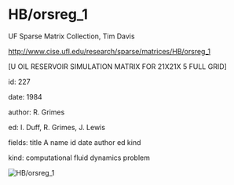 # HB/orsreg_1

 UF Sparse Matrix Collection, Tim Davis

 http://www.cise.ufl.edu/research/sparse/matrices/HB/orsreg_1

 [U OIL RESERVOIR SIMULATION MATRIX FOR 21X21X 5 FULL GRID]

 id: 227

 date: 1984

 author: R. Grimes

 ed: I. Duff, R. Grimes, J. Lewis

 fields: title A name id date author ed kind

 kind: computational fluid dynamics problem

![HB/orsreg_1](http://yifanhu.net/GALLERY/GRAPHS/GIF_SMALL/HB@orsreg_1.gif)
